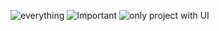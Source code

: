 
![everything](https://i.ibb.co/VL8VM7D/JS-everything.png)
![Important](https://i.ibb.co/Y49zzJG/JS-important.png)
![only project with UI](https://i.ibb.co/PwHCLR3/JS-project-with-UI.png)


![]()